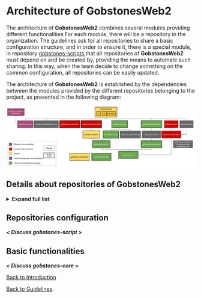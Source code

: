 # **Architecture of **GobstonesWeb2****
The architecture of **GobstonesWeb2** combines several modules providing different functionalities
For each module, there will be a repository in the organization.
The guidelines ask for all repositories to share a basic configuration structure, and in order to ensure it, there is a special module, in repository [gobstones-scripts](https://github.com/gobstones/gobstones-scripts),that all repositories of **GobstonesWeb2** must depend on and be created by, providing the means to automate such sharing.
In this way, when the team decide to change something on the common configuration, all repositories can be easily updated.

The architecture of **GobstonesWeb2** is established by the dependencies between the modules provided by the different repositories belonging to the project, as presented in the following diagram:

![GobstonesWeb2 Architecture Diagram](./diagram-of-components.svg)

## Details about repositories of GobstonesWeb2

<details>
    <summary>
        <b>Expand full list</b>
    </summary>
    <p>
    The complete list of repositories to be used on **GobstonesWeb2** (either planned or under development).
    </p>

* [`gobstones-admin-dashboard`](https://github.com/gobstones/gobstones/gobstones-admin-dashboard), a dashboard for the Gobstones server,
* [`gobstones-assertions`](https://github.com/gobstones/gobstones/gobstones-assertions), a static and semantic code analyzer for Gobstones language,
* [`gobstones-blocks`](https://github.com/gobstones/gobstones-blocks), a framework agnostic Gobstones Blockly component,
* [`gobstones-blocks-react`](https://github.com/gobstones/gobstones/gobstones-blocks-react), the REACT layer over gobstones-blocks,
* [`gobstones-board`](https://github.com/gobstones/gobstones/gobstones-board), a representation for Gobstones boards,
* [`gobstones-board-react`](https://github.com/gobstones/gobstones/gobstones-board-react), the REACT layer over the gobstones-board,
* [`gobstones-code-editor`](https://github.com/gobstones/gobstones/gobstones-code-editor), a code editor to use with Gobstones,
* [`gobstones-core`](https://github.com/gobstones/gobstones-core), a set of utility tools used through all GobstonesWeb2 repositories,
* [`gobstones-ide`](https://github.com/gobstones/gobstones-ide), the IDE component, with the actual environment,
* [`gobstones-gbb-parser`](https://github.com/gobstones/gobstones-gbb-parser), a parser/printer for GBB (Gobstones Board) file format,
* [`gobstones-guidelines`](https://github.com/gobstones/gobstones/gobstones-guidelines), fundamental documentation to contribute to GobstonesWeb2,
* [`gobstones-lang`](https://github.com/gobstones/gobstones/gobstones-lang), a compiler for Gobstones language,
* [`gobstones-lang-intl`](https://github.com/gobstones/gobstones-lang-intl), translation for Gobstones language built-ins and keywords,
* [`gobstones-lint`](https://github.com/gobstones/gobstones/gobstones-lint), a linter for Gobstones language,
* [`gobstones-markdown-view`](https://github.com/gobstones/gobstones/gobstones-markdown-view), a markdown viewer for Gobstones,
* [`gobstones-parser`](https://github.com/gobstones/gobstones-parser), a parser for Gobstones language v3.12,
* [`gobstones-refactors`](https://github.com/gobstones/gobstones/gobstones-refactors), a refactoring tool for Gobstones language
* [`gobstones-scripts`](https://github.com/gobstones/gobstones-scripts), common configuration for all GobstonesWeb2 repositories
* [`gobstones-server`](https://github.com/gobstones/gobstones/gobstones-server), the Gobstones server,
* [`gobstones-test`](https://github.com/gobstones/gobstones/gobstones-test), a unit testing framework for Gobstones language,
* [`gobstones-typechecker`](https://github.com/gobstones/gobstones/gobstones-typechecker), a typechecker for Gobstones language.

</details>

## Repositories configuration

**_< Discuss gobstones-script >_**

## Basic functionalities

**_< Discuss gobstones-core >_**


[Back to Introduction](../introduction.md)

[Back to Guidelines](../../README.md).